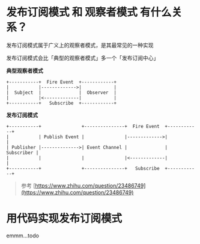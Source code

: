 # 发布订阅模式 和 观察者模式 有什么关系？

发布订阅模式属于广义上的观察者模式，是其最常见的一种实现

发布订阅模式会比「典型的观察者模式」多一个「发布订阅中心」

**典型观察者模式**

```
+-----------+  Fire Event  +------------+
|           |------------->|            |
|  Subject  |              |  Observer  |
|           |<-------------|            |
+-----------+   Subscribe  +------------+
```

**发布订阅模式**

```
+-----------+               +---------------+  Fire Event  +------------+
|           | Publish Event |               |------------->|            |
| Publisher |-------------->| Event Channel |              | Subscriber |
|           |               |               |<-------------|            |
+-----------+               +---------------+   Subscribe  +------------+
```

> 参考 [https://www.zhihu.com/question/23486749](https://www.zhihu.com/question/23486749)

# 用代码实现发布订阅模式

emmm...todo
